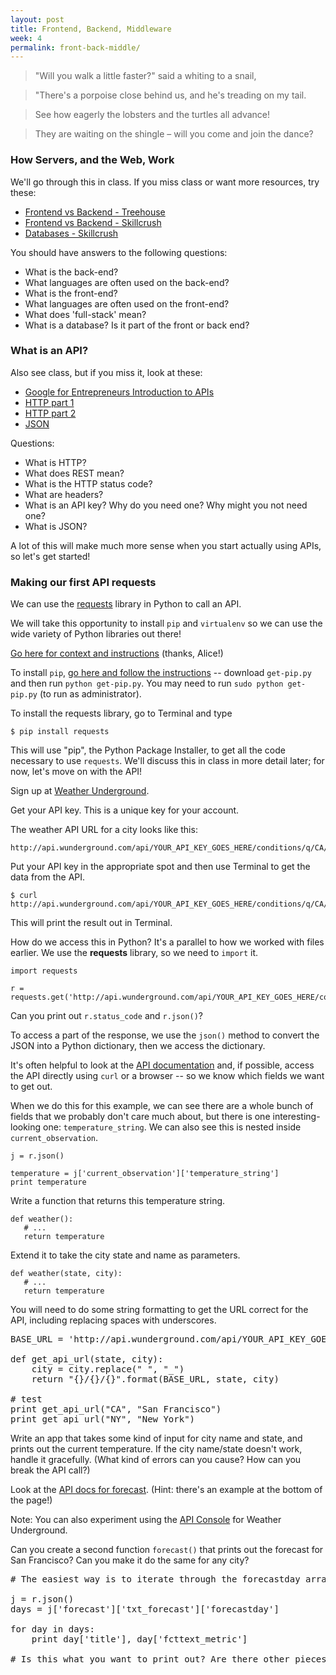 ```yaml
---
layout: post
title: Frontend, Backend, Middleware
week: 4
permalink: front-back-middle/
---
```


> "Will you walk a little faster?" said a whiting to a snail,

> "There's a porpoise close behind us, and he's treading on my tail.

> See how eagerly the lobsters and the turtles all advance!

> They are waiting on the shingle – will you come and join the dance?

### How Servers, and the Web, Work

We'll go through this in class. If you miss class or want more resources, try these:

* [Frontend vs Backend - Treehouse](http://blog.teamtreehouse.com/i-dont-speak-your-language-frontend-vs-backend)
* [Frontend vs Backend - Skillcrush](http://skillcrush.com/2012/04/17/frontend-vs-backend-3/)
* [Databases - Skillcrush](http://skillcrush.com/2012/04/06/databases/)

You should have answers to the following questions:

* What is the back-end?
* What languages are often used on the back-end?
* What is the front-end?
* What languages are often used on the front-end?
* What does 'full-stack' mean?
* What is a database? Is it part of the front or back end?


### What is an API?

Also see class, but if you miss it, look at these:

* [Google for Entrepreneurs Introduction to APIs](https://www.youtube.com/watch?v=FknvOGcLHmc)
* [HTTP part 1](http://code.tutsplus.com/tutorials/http-the-protocol-every-web-developer-must-know-part-1--net-31177)
* [HTTP part 2](http://code.tutsplus.com/tutorials/http-the-protocol-every-web-developer-must-know-part-2--net-31155)
* [JSON](http://www.copterlabs.com/blog/json-what-it-is-how-it-works-how-to-use-it/)

Questions:

* What is HTTP?
* What does REST mean?
* What is the HTTP status code?
* What are headers?
* What is an API key? Why do you need one? Why might you not need one?
* What is JSON?

A lot of this will make much more sense when you start actually using APIs, so let's get started!

### Making our first API requests

We can use the [requests](http://docs.python-requests.org/en/latest/user/quickstart/) library in Python to call an API.

We will take this opportunity to install `pip` and `virtualenv` so we can use the wide variety of Python libraries out there!

[Go here for context and instructions](http://www.dabapps.com/blog/introduction-to-pip-and-virtualenv-python/) (thanks, Alice!)

To install `pip`, [go here and follow the instructions](http://pip.readthedocs.org/en/latest/installing.html) -- download `get-pip.py` and then run `python get-pip.py`. You may need to run `sudo python get-pip.py` (to run as administrator).

To install the requests library, go to Terminal and type

```
$ pip install requests
```

This will use "pip", the Python Package Installer, to get all the code necessary to use `requests`. We'll discuss this in class in more detail later; for now, let's move on with the API!

Sign up at [Weather Underground](http://www.wunderground.com/weather/api/d/login.html).

Get your API key. This is a unique key for your account.

The weather API URL for a city looks like this:

```
http://api.wunderground.com/api/YOUR_API_KEY_GOES_HERE/conditions/q/CA/San_Francisco.json
```

Put your API key in the appropriate spot and then use Terminal to get the data from the API.

```
$ curl http://api.wunderground.com/api/YOUR_API_KEY_GOES_HERE/conditions/q/CA/San_Francisco.json
```

This will print the result out in Terminal.

How do we access this in Python? It's a parallel to how we worked with files earlier. We use the **requests** library, so we need to `import` it.


```
import requests

r = requests.get('http://api.wunderground.com/api/YOUR_API_KEY_GOES_HERE/conditions/q/CA/San_Francisco.json')
```

Can you print out `r.status_code` and `r.json()`?

To access a part of the response, we use the `json()` method to convert the JSON into a Python dictionary, then we access the dictionary.

It's often helpful to look at the [API documentation](http://www.wunderground.com/weather/api/d/docs?d=data/conditions) and, if possible, access the API directly using `curl` or a browser -- so we know which fields we want to get out.

When we do this for this example, we can see there are a whole bunch of fields that we probably don't care much about, but there is one interesting-looking one: `temperature_string`. We can also see this is nested inside `current_observation`.

```
j = r.json()

temperature = j['current_observation']['temperature_string']
print temperature
```

Write a function that returns this temperature string.

```
def weather():
   # ...
   return temperature
```

Extend it to take the city state and name as parameters. 

```
def weather(state, city):
   # ...
   return temperature
```

You will need to do some string formatting to get the URL correct for the API, including replacing spaces with underscores.


<pre class="hint">
BASE_URL = 'http://api.wunderground.com/api/YOUR_API_KEY_GOES_HERE/conditions/q/'

def get_api_url(state, city):
    city = city.replace(" ", "_")
    return "{}/{}/{}".format(BASE_URL, state, city)
    
# test
print get_api_url("CA", "San Francisco")
print get_api_url("NY", "New York")
</pre>

Write an app that takes some kind of input for city name and state, and prints out the current temperature. If the city name/state doesn't work, handle it gracefully. (What kind of errors can you cause? How can you break the API call?)

Look at the [API docs for forecast](http://www.wunderground.com/weather/api/d/docs?d=data/forecast). (Hint: there's an example at the bottom of the page!)

Note: You can also experiment using the [API Console](http://www.wunderground.com/weather/api/d/docs?d=resources/apigee-console) for Weather Underground.

Can you create a second function `forecast()` that prints out the forecast for San Francisco? Can you make it do the same for any city?

<pre class="hint">
# The easiest way is to iterate through the forecastday array.

j = r.json()
days = j['forecast']['txt_forecast']['forecastday']

for day in days:
    print day['title'], day['fcttext_metric']
    
# Is this what you want to print out? Are there other pieces of data you could print instead?
</pre>